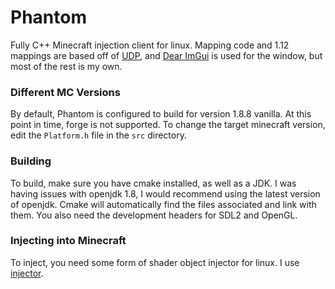 # Phantom

Fully C++ Minecraft injection client for linux. Mapping code and 1.12 mappings are based off of
[UDP](https://github.com/UnknownDetectionParty/UDP-CPP), and [Dear ImGui](https://github.com/ocornut/imgui) is used
for the window, but most of the rest is my own. 

### Different MC Versions

By default, Phantom is configured to build for version 1.8.8 vanilla. At this point in time, forge is not supported. To
change the target minecraft version, edit the `Platform.h` file in the `src` directory.

### Building

To build, make sure you have cmake installed, as well as a JDK. I was having issues with openjdk 1.8, I would recommend 
using the latest version of openjdk. Cmake will automatically find the files associated and link with them. You also
need the development headers for SDL2 and OpenGL.

### Injecting into Minecraft

To inject, you need some form of shader object injector for linux. I use [injector](https://github.com/kubo/injector).


